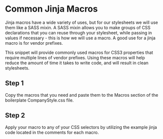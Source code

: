Common Jinja Macros
================================================
Jinja macros have a wide variety of uses, but for our stylesheets we will use them like a SASS mixin. A SASS mixin allows you to make groups of CSS declarations that you can reuse through your stylesheet, while passing in values if necessary - this is how we will use a macro. A good use for a jinja macro is for vendor prefixes.

This snippet will provide commonly used macros for CSS3 properties that require multiple lines of vendor prefixes. Using these macros will help reduce the amount of time it takes to write code, and will result in clean stylesheets.

Step 1
------
Copy the macros that you need and paste them to the Macros section of the boilerplate CompanyStyle.css file.

Step 2
------
Apply your macro to any of your CSS selectors by utilizing the example jinja code located in the comments for each macro.